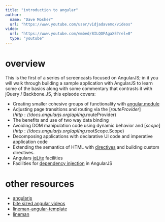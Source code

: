 ```yaml
---
title: "introduction to angular"
author:
  name: "Dave Mosher"
  url: "https://www.youtube.com/user/vidjadavemo/videos"
video:
  url: "https://www.youtube.com/embed/8ILQOFAgaXE?rel=0"
  type: "youtube"
---
```


# overview

This is the first of a series of screencasts focused on AngularJS; in it you will walk through building a sample application with AngularJS to learn some of the basics along with some commentary that contrasts it with jQuery / Backbone.JS, this episode covers:

* Creating smaller cohesive groups of functionality with [angular.module](http://docs.angularjs.org/guide/module)
* Adjusting page transitions and routing via the [$routeProvider](http://docs.angularjs.org/api/ng.$routeProvider)
* The benefits and use of two way data binding
* Avoiding DOM manipulation code using dynamic behavior and [$scope](http://docs.angularjs.org/api/ng.$rootScope.Scope)
* Decomposing applications with declarative UI code and imperative application code
* Extending the semantics of HTML with [directives](http://docs.angularjs.org/guide/directive) and building custom directives.
* Angulars [jqLite](http://docs.angularjs.org/api/angular.element) facilities
* Facilities for [dependency injection](http://docs.angularjs.org/guide/di) in AngularJS

# other resources

* [angularjs](http://angularjs.org)
* [bite sized angular videos](http://www.egghead.io/)
* [lineman-angular-template](https://github.com/davemo/lineman-angular-template)
* [lineman](https://github.com/linemanjs/lineman)
